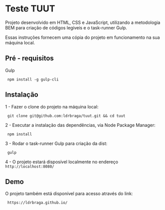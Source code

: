 # Teste TUUT

Projeto desenvolvido em HTML, CSS e JavaScript, utilizando a metodologia BEM para criação de códigos legíveis e o task-runner Gulp.

Essas instruções fornecem uma cópia do projeto em funcionamento na sua máquina local.

## Pré - requisitos

Gulp

`` 
npm install -g gulp-cli
`` 

## Instalação

1 - Fazer o clone do projeto na máquina local:

`` 
git clone git@github.com:ldrbraga/tuut.git && cd tuut
`` 

2 - Executar a instalação das dependências, via Node Package Manager:

`` 
npm install 
`` 

3 - Rodar o task-runner Gulp para criação da dist: 

`` 
gulp
`` 

4 - O projeto estará disposível localmente no endereço `` http://localhost:8080/`` 
 

## Demo 

O projeto também está disponível para acesso através do link:

`` 
https://ldrbraga.github.io/
`` 